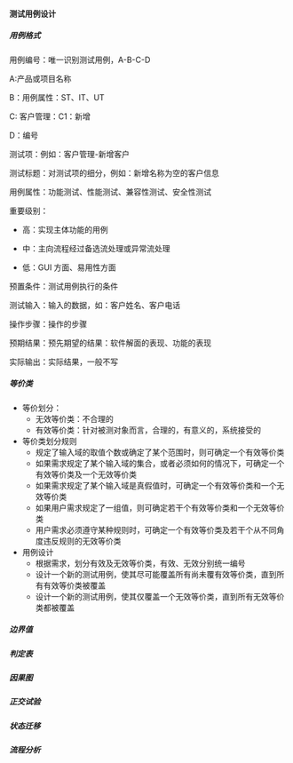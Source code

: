 #### 测试用例设计

##### 用例格式

用例编号：唯一识别测试用例，A-B-C-D

A:产品或项目名称

B：用例属性：ST、IT、UT

C: 客户管理：C1：新增

D：编号

测试项：例如：客户管理-新增客户

测试标题：对测试项的细分，例如：新增名称为空的客户信息

用例属性：功能测试、性能测试、兼容性测试、安全性测试

重要级别：

+ 高：实现主体功能的用例

+ 中：主向流程经过备选流处理或异常流处理

+ 低：GUI 方面、易用性方面

预置条件：测试用例执行的条件

测试输入：输入的数据，如：客户姓名、客户电话

操作步骤：操作的步骤

预期结果：预先期望的结果：软件解面的表现、功能的表现 

实际输出：实际结果，一般不写



##### 等价类

+ 等价划分：
  + 无效等价类：不合理的
  + 有效等价类：针对被测对象而言，合理的，有意义的，系统接受的
+ 等价类划分规则
  + 规定了输入域的取值个数或确定了某个范围时，则可确定一个有效等价类
  + 如果需求规定了某个输入域的集合，或者必须如何的情况下，可确定一个有效等价类及一个无效等价类
  + 如果需求规定了某个输入域是真假值时，可确定一个有效等价类和一个无效等价类
  + 如果用户需求规定了一组值，则可确定若干个有效等价类和一个无效等价类
  + 用户需求必须遵守某种规则时，可确定一个有效等价类及若干个从不同角度违反规则的无效等价类
+ 用例设计
  + 根据需求，划分有效及无效等价类，有效、无效分别统一编号
  + 设计一个新的测试用例，使其尽可能覆盖所有尚未覆有效等价类，直到所有有效等价类被覆盖
  + 设计一个新的测试用例，使其仅覆盖一个无效等价类，直到所有无效等价类都被覆盖

##### 边界值

##### 判定表

##### 因果图

##### 正交试验

##### 状态迁移

##### 流程分析





